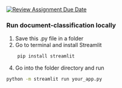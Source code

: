 [![Review Assignment Due Date](https://classroom.github.com/assets/deadline-readme-button-22041afd0340ce965d47ae6ef1cefeee28c7c493a6346c4f15d667ab976d596c.svg)](https://classroom.github.com/a/Sm4tBzLb)

### Run document-classification locally 
1. Save this .py file in a folder
2. Go to terminal and install Streamlit
```bash
    pip install streamlit
```
4. Go into the folder directory and run 
```bash
python -m streamlit run your_app.py
```
